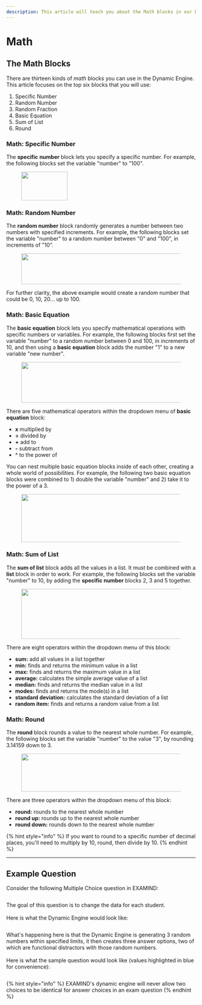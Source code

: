 ```yaml
---
description: This article will teach you about the Math blocks in our Dynamic Engine.
---
```


# Math

## The Math Blocks

There are thirteen kinds of _math_ blocks you can use in the Dynamic Engine. This article focuses on the top six blocks that you will use:

1. Specific Number
2. Random Number
3. Random Fraction
4. Basic Equation
5. Sum of List
6. Round

### Math: Specific Number

The **specific** **number** block lets you specify a specific number. For example, the following blocks set the variable "number" to "100".

<figure><img src="https://instructor-help.examind.io/hs-fs/hubfs/Screen%20Shot%202024-06-03%20at%205-31-06%20PM-png.png?width=123&#x26;height=76&#x26;name=Screen%20Shot%202024-06-03%20at%205-31-06%20PM-png.png" alt="" height="76" width="123"><figcaption></figcaption></figure>

### Math: Random Number

The **random number** block randomly generates a number between two numbers with specified increments. For example, the following blocks set the variable "number" to a random number between "0" and "100", in increments of "10".

<figure><img src="https://instructor-help.examind.io/hs-fs/hubfs/Screen%20Shot%202024-06-03%20at%205-31-53%20PM-png.png?width=640&#x26;height=82&#x26;name=Screen%20Shot%202024-06-03%20at%205-31-53%20PM-png.png" alt="" height="82" width="640"><figcaption></figcaption></figure>

For further clarity, the above example would create a random number that could be 0, 10, 20... up to 100.

### Math: Basic Equation

The **basic equation** block lets you specify mathematical operations with specific numbers or variables. For example, the following blocks first set the variable "number" to a random number between 0 and 100, in increments of 10, and then using a **basic equation** block adds the number "1" to a new variable "new number".

<figure><img src="https://instructor-help.examind.io/hs-fs/hubfs/Screen%20Shot%202024-06-03%20at%205-40-41%20PM-png.png?width=679&#x26;height=108&#x26;name=Screen%20Shot%202024-06-03%20at%205-40-41%20PM-png.png" alt="" height="108" width="679"><figcaption></figcaption></figure>

There are five mathematical operators within the dropdown menu of **basic equation** block:

* **x** multiplied by
* **÷** divided by
* **+** add to
* **-** subtract from
* **^** to the power of

You can nest multiple basic equation blocks inside of each other, creating a whole world of possibilities. For example, the following two basic equation blocks were combined to 1) double the variable "number" and 2) take it to the power of a 3.

<figure><img src="https://instructor-help.examind.io/hs-fs/hubfs/Screen%20Shot%202024-06-03%20at%205-49-53%20PM-png.png?width=600&#x26;height=128&#x26;name=Screen%20Shot%202024-06-03%20at%205-49-53%20PM-png.png" alt="" height="128" width="600"><figcaption></figcaption></figure>

### Math: Sum of List

The **sum of list** block adds all the values in a list. It must be combined with a **list** block in order to work. For example, the following blocks set the variable "number" to 10, by adding the **specific number** blocks 2, 3 and 5 together.

<figure><img src="https://instructor-help.examind.io/hs-fs/hubfs/Screen%20Shot%202024-06-03%20at%205-45-30%20PM-png.png?width=684&#x26;height=133&#x26;name=Screen%20Shot%202024-06-03%20at%205-45-30%20PM-png.png" alt="" height="133" width="684"><figcaption></figcaption></figure>

There are eight operators within the dropdown menu of this block:

* **sum:** add all values in a list together
* **min:** finds and returns the minimum value in a list
* **max:** finds and returns the maximum value in a list
* **average:** calculates the simple average value of a list
* **median:** finds and returns the median value in a list
* **modes:** finds and returns the mode(s) in a list
* **standard deviation:** calculates the standard deviation of a list
* **random item:** finds and returns a random value from a list

### Math: Round

The **round** block rounds a value to the nearest whole number. For example, the following blocks set the variable "number" to the value "3", by rounding 3.14159 down to 3.

<figure><img src="https://instructor-help.examind.io/hs-fs/hubfs/Screen%20Shot%202024-06-03%20at%205-46-23%20PM-png.png?width=688&#x26;height=101&#x26;name=Screen%20Shot%202024-06-03%20at%205-46-23%20PM-png.png" alt="" height="101" width="688"><figcaption></figcaption></figure>

There are three operators within the dropdown menu of this block:

* **round:** rounds to the nearest whole number
* **round up:** rounds up to the nearest whole number
* **round down:** rounds down to the nearest whole number

{% hint style="info" %}
If you want to round to a specific number of decimal places, you'll need to multiply by 10, round, then divide by 10.
{% endhint %}

***

## Example Question

Consider the following Multiple Choice question in EXAMIND:

<figure><img src="../../../../.gitbook/assets/Screenshot 2024-12-05 at 4.42.41 PM.png" alt=""><figcaption></figcaption></figure>

The goal of this question is to change the data for each student.\
\
Here is what the Dynamic Engine would look like:

<figure><img src="../../../../.gitbook/assets/Screenshot 2024-12-05 at 4.46.25 PM.png" alt=""><figcaption></figcaption></figure>

What's happening here is that the Dynamic Engine is generating 3 random numbers within specified limits, it then creates three answer options, two of which are functional distractors with those random numbers.\
\
Here is what the sample question would look like (values highlighted in blue for convenience):

<figure><img src="../../../../.gitbook/assets/Screenshot 2024-12-05 at 4.47.43 PM.png" alt=""><figcaption></figcaption></figure>

{% hint style="info" %}
EXAMIND's dynamic engine will never allow two choices to be identical for answer choices in an exam question
{% endhint %}
